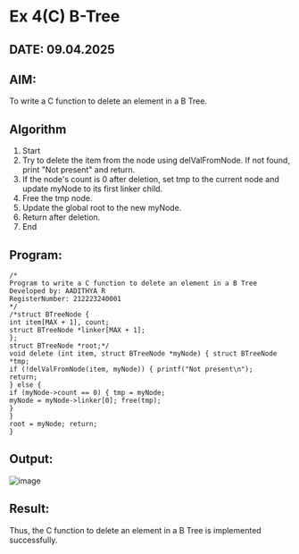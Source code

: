 # Ex 4(C) B-Tree
## DATE: 09.04.2025
## AIM:
To write a C function to delete an element in a B Tree.
## Algorithm
1. Start
2. Try to delete the item from the node using delValFromNode. If not found, print "Not present" and return.
3. If the node's count is 0 after deletion, set tmp to the current node and update myNode to its first linker child.
4. Free the tmp node.
5. Update the global root to the new myNode.
6. Return after deletion.
7. End 

## Program:
```
/*
Program to write a C function to delete an element in a B Tree
Developed by: AADITHYA R
RegisterNumber: 212223240001
*/
/*struct BTreeNode {
int item[MAX + 1], count;
struct BTreeNode *linker[MAX + 1];
};
struct BTreeNode *root;*/
void delete (int item, struct BTreeNode *myNode) { struct BTreeNode *tmp;
if (!delValFromNode(item, myNode)) { printf("Not present\n");
return;
} else {
if (myNode->count == 0) { tmp = myNode;
myNode = myNode->linker[0]; free(tmp);
}
}
root = myNode; return;
}
```

## Output:
![image](https://github.com/user-attachments/assets/9e1f8ff3-ebb0-4ff4-9f75-6b34783d9d13)



## Result:
Thus, the C function to delete an element in a B Tree is implemented successfully.
